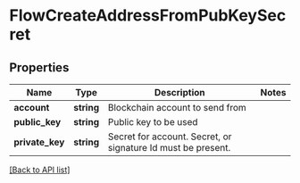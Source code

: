 # FlowCreateAddressFromPubKeySecret

## Properties

Name | Type | Description | Notes
------------ | ------------- | ------------- | -------------
**account** | **string** | Blockchain account to send from |
**public_key** | **string** | Public key to be used |
**private_key** | **string** | Secret for account. Secret, or signature Id must be present. |

[[Back to API list]](../../README.md#api-endpoints)
